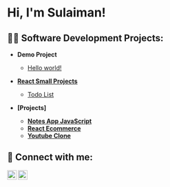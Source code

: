 <h1>Hi, I'm Sulaiman!</h1>

<h2>👨‍💻 Software Development Projects:</h2>

- <b>Demo Project</b>
  - [Hello world!](https://github.com/joshmadakor1/Algorithms-Practice)
    
- <b>[React Small Projects](https://github.com/Sulaiman475/React-Mini-Projects)</b>
  - [Todo List](https://github.com/Sulaiman475/React-Mini-Projects/tree/main/React-Todo-List)
- <b>[Projects]
  - [Notes App JavaScript](https://github.com/Sulaiman475/Notes-App-Javascript.git)
  - [React Ecommerce](https://github.com/Sulaiman475/React-Ecommerce.git)
  - [Youtube Clone](https://github.com/Sulaiman475/Youtube-Clone-With-JS-Mastry.git)
<h2> 🤳 Connect with me:</h2>

[<img align="left" alt="JoshMadakor | Twitter" width="22px" src="https://cdn.jsdelivr.net/npm/simple-icons@v3/icons/twitter.svg" />][twitter]
[<img align="left" alt="JoshMadakor | LinkedIn" width="22px" src="https://cdn.jsdelivr.net/npm/simple-icons@v3/icons/linkedin.svg" />][linkedin]

[twitter]: https://twitter.com/ArbabAh25896708
[linkedin]: https://linkedin.com/in/muhammad-sulaiman-09880a2a7

<!--
**joshmadakor1/joshmadakor1** is a ✨ _special_ ✨ repository because its `README.md` (this file) appears on your GitHub profile.

Here are some ideas to get you started:

- 🔭 I’m currently working on ...
- 🌱 I’m currently learning ...
- 👯 I’m looking to collaborate on ...
- 🤔 I’m looking for help with ...
- 💬 Ask me about ...
- 📫 How to reach me: ...
- 😄 Pronouns: ...
- ⚡ Fun fact: ...
-->
